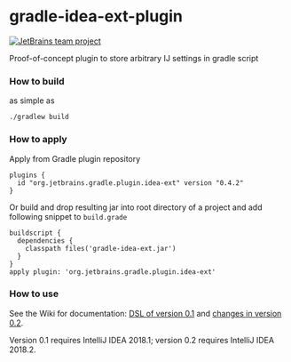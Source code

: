 # gradle-idea-ext-plugin

[![JetBrains team project](http://jb.gg/badges/team.svg)](https://confluence.jetbrains.com/display/ALL/JetBrains+on+GitHub)

Proof-of-concept plugin to store arbitrary IJ settings in gradle script

### How to build

as simple as

    ./gradlew build

### How to apply

Apply from Gradle plugin repository

    plugins {
      id "org.jetbrains.gradle.plugin.idea-ext" version "0.4.2"
    }

Or build and drop resulting jar into root directory of a project and add following snippet to `build.grade`

    buildscript {
      dependencies {
        classpath files('gradle-idea-ext.jar')
      }
    }
    apply plugin: 'org.jetbrains.gradle.plugin.idea-ext'

### How to use

See the Wiki for documentation: [DSL of version 0.1](https://github.com/JetBrains/gradle-idea-ext-plugin/wiki/DSL-spec-v.-0.1) and [changes in version 0.2](https://github.com/JetBrains/gradle-idea-ext-plugin/wiki/Change-log-DSL-v0.2).

Version 0.1 requires IntelliJ IDEA 2018.1; version 0.2 requires IntelliJ IDEA 2018.2.
